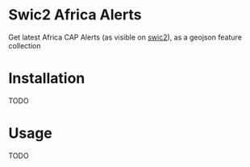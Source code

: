 # Swic2 Africa Alerts

Get latest Africa CAP Alerts (as visible on [swic2](https://severeweather.wmo.int/v2/)), as a geojson feature collection

# Installation

TODO

# Usage

TODO
